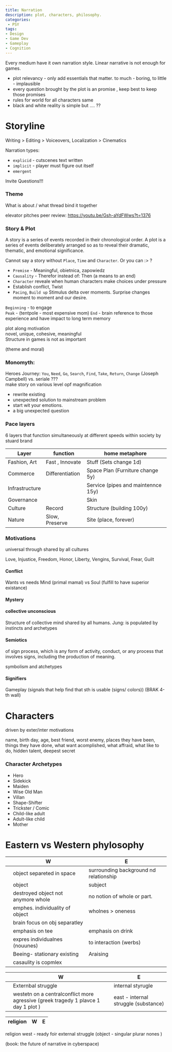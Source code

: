 ```yaml
---
title: Narration
description: plot, characters, philosophy.
categories:
 - PSY
tags:
- Design
- Game Dev
- Gameplay
- Cognition
---
```



Every medium have it own narration style. Linear narrative is not enough for games.  

- plot relevancy - only add essentials that matter. to much - boring, to little - implausible
- every question brought by the plot is an promise , keep best to keep those promises
- rules for world for all characters same
- black and white reality is simple but .... ??

# Storyline

Writing > Editing > Voiceovers, Localization > Cinematics


Narration types:  
- `explicid` - cutscenes text written
- `implicit` - player must figure out itself
- `emergent`

Invite Questions!!!

### Theme
What is about / what thread bind it together

elevator pitches
peer review:  https://youtu.be/Gsh-aYdFWws?t=1376

### Story  & Plot
A story is a series of events recorded in their chronological order. A plot is a series of events deliberately arranged so as to reveal their dramatic, thematic, and emotional significance.

Cannot say a story without `Place`, `Time` and `Character`. Or you can :> ?

   - `Premise` -  Meaningful, obietnica, zapowiedz
   - `Causality` -  Therefor instead of: Then  (a means to an end)
   - `Character` reveale when human characters make choices under pressure
   -  Establish conflict, Twist
   - `Pacing`, `Build up` Stimulus delta over moments. Surprise changes moment to moment and our desire.




`Beginning` - to engage  
`Peak` -  (tentpole - most expensive mom)
`End` - brain reference to those experience and have impact to long term memory  


plot along motivation  
novel, unique, cohesive, meaningful  
Structure in games is not as important  

(theme and moral)

### Monomyth:
  Heroes Journey: `You`, `Need`, `Go`, `Search`, `Find`, `Take`, `Return`, `Change`  (Joseph Campbell)
  vs. seriale ???  
  make story on various level opf magnification   

  - rewrite existing
  - unexpected solution to mainstream problem
  - start wit your emotions.
  - a big unexpected question


### Pace layers
6 layers that function simultaneously at different speeds within society by stuard brand   


 Layer | function | home metaphore |
 | - | - | - |
Fashion, Art | Fast , Innovate | Stuff (Sets change 1d)
Commerce | Differentiation | Space Plan (Furniture change 5y)
Infrastructure | | Service (pipes and maintennce 15y)
Governance | | Skin
Culture | Record | Structure (building 100y)
Nature | Slow, Preserve | Site (place, forever)


###  Motivations
universal through shared by all cultures



Love, Injustice, Freedom, Honor, Liberty, Vengins,  Survival, Frear, Guilt


#### Conflict
Wants vs needs
Mind (primal mamal) vs Soul (fulfill to have superior existance)

#### Mystery


####  collective unconscious
Structure of collective mind shared by all humans. Jung: is populated by instincts and archetypes


#### Semiotics
of sign process, which is any form of activity, conduct, or any process that involves signs, including the production of meaning.

symbolism and atchetypes


#### Signifiers
Gameplay (signals that help find that sth is usable (signs/ colors)) (BRAK 4-th wall)



# Characters
driven by exter/inter motivations

name, birth day, age, best friend, worst enemy, places they have been, things they have done,  what want acomplished, what affraid, what like to do, hidden talent, deepest secret

### Character Archetypes
- Hero
- Sidekick
- Maiden
- Wise Old Man
- Villan
- Shape-Shifter
- Trickster / Comic
- Child-like adult
- Adult-like child
- Mother


# Eastern vs Western phylosophy


||W|E|
|---|---|---|
||object separeted in space| surrounding  background nd relationship
| | object | subject |
||destroyed object not anymore whole |no notion of whole or part.
||emphes. individuality of object| wholnes > oneness|
||brain focus on obj separatley |
||emphasis on tee | emphasis on drink
||expres individualnes (nouunes) | to interaction (werbs)
||Beeing- stationary existing | Araising |
||casaulity is copmlex|



||W|E|
|---|---|---|
||Externbal struggle|internal styrugle
||westetn on a centralconflict more agressive (greek tragedy 1 plavce 1 day 1 plot )|east - internal struggle (substance)

|religion|W|E|
|---|---|---|

religion
west - ready foir external struggle (object - singular plurar nones )



(book: the future of narrative in cyberspace)
